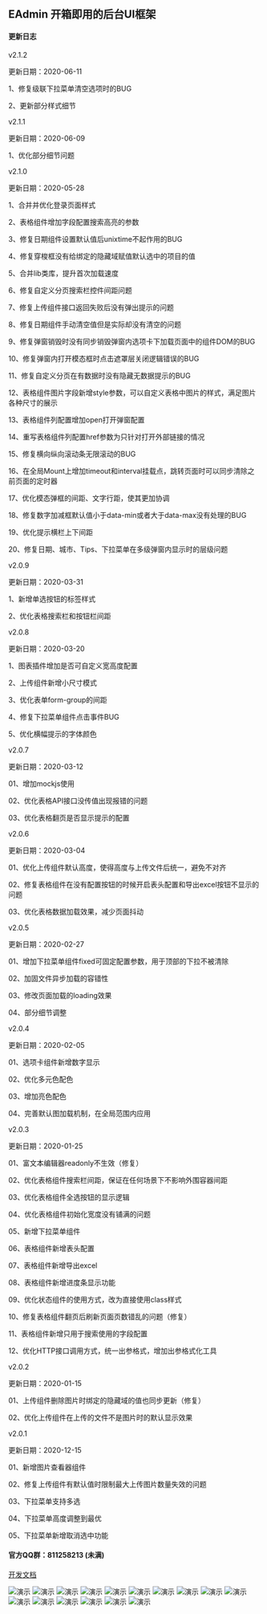 ## EAdmin 开箱即用的后台UI框架

#### 更新日志

v2.1.2

更新日期：2020-06-11

1、修复级联下拉菜单清空选项时的BUG

2、更新部分样式细节

v2.1.1

更新日期：2020-06-09

1、优化部分细节问题

v2.1.0

更新日期：2020-05-28

1、合并并优化登录页面样式

2、表格组件增加字段配置搜索高亮的参数

3、修复日期组件设置默认值后unixtime不起作用的BUG

4、修复穿梭框没有给绑定的隐藏域赋值默认选中的项目的值

5、合并lib类库，提升首次加载速度

6、修复自定义分页搜索栏控件间距问题

7、修复上传组件接口返回失败后没有弹出提示的问题

8、修复日期组件手动清空值但是实际却没有清空的问题

9、修复弹窗销毁时没有同步销毁弹窗内选项卡下加载页面中的组件DOM的BUG

10、修复弹窗内打开模态框时点击遮罩层关闭逻辑错误的BUG

11、修复自定义分页在有数据时没有隐藏无数据提示的BUG

12、表格组件图片字段新增style参数，可以自定义表格中图片的样式，满足图片各种尺寸的展示

13、表格组件列配置增加open打开弹窗配置

14、重写表格组件列配置href参数为只针对打开外部链接的情况

15、修复横向纵向滚动条无限滚动的BUG

16、在全局Mount上增加timeout和interval挂载点，跳转页面时可以同步清除之前页面的定时器

17、优化模态弹框的间距、文字行距，使其更加协调

18、修复数字加减框默认值小于data-min或者大于data-max没有处理的BUG

19、优化提示横栏上下间距

20、修复日期、城市、Tips、下拉菜单在多级弹窗内显示时的层级问题

v2.0.9

更新日期：2020-03-31

1、新增单选按钮的标签样式

2、优化表格搜索栏和按钮栏间距

v2.0.8

更新日期：2020-03-20

1、图表插件增加是否可自定义宽高度配置

2、上传组件新增小尺寸模式

3、优化表单form-group的间距

4、修复下拉菜单组件点击事件BUG

5、优化横幅提示的字体颜色

v2.0.7

更新日期：2020-03-12

01、增加mockjs使用

02、优化表格API接口没传值出现报错的问题

03、优化表格翻页是否显示提示的配置

v2.0.6

更新日期：2020-03-04

01、优化上传组件默认高度，使得高度与上传文件后统一，避免不对齐

02、修复表格组件在没有配置按钮的时候开启表头配置和导出excel按钮不显示的问题

03、优化表格数据加载效果，减少页面抖动

v2.0.5

更新日期：2020-02-27

01、增加下拉菜单组件fixed可固定配置参数，用于顶部的下拉不被清除

02、加固文件异步加载的容错性

03、修改页面加载的loading效果

04、部分细节调整

v2.0.4

更新日期：2020-02-05

01、选项卡组件新增数字显示

02、优化多元色配色

03、增加亮色配色

04、完善默认图加载机制，在全局范围内应用


v2.0.3

更新日期：2020-01-25

01、富文本编辑器readonly不生效（修复）

02、优化表格组件搜索栏间距，保证在任何场景下不影响外围容器间距

03、优化表格组件全选按钮的显示逻辑

04、优化表格组件初始化宽度没有铺满的问题

05、新增下拉菜单组件

06、表格组件新增表头配置

07、表格组件新增导出excel

08、表格组件新增进度条显示功能

09、优化状态组件的使用方式，改为直接使用class样式

10、修复表格组件翻页后刷新页面页数错乱的问题（修复）

11、表格组件新增只用于搜索使用的字段配置

12、优化HTTP接口调用方式，统一出参格式，增加出参格式化工具


v2.0.2

更新日期：2020-01-15

01、上传组件删除图片时绑定的隐藏域的值也同步更新（修复）

02、优化上传组件在上传的文件不是图片时的默认显示效果


v2.0.1

更新日期：2020-12-15

01、新增图片查看器组件

02、修复上传组件有默认值时限制最大上传图片数量失效的问题

03、下拉菜单支持多选

04、下拉菜单高度调整到最优

05、下拉菜单新增取消选中功能


#### 官方QQ群：811258213 (未满)


[开发文档](http://www.eadmin.com.cn)

![演示](http://p1-tt.byteimg.com/large/pgc-image/1650120b5a96468882a23396e2f46003)
![演示](http://p1-tt.byteimg.com/large/pgc-image/c844da486e084826aa9c858b000c25ef)
![演示](http://p3-tt.byteimg.com/large/pgc-image/5a5efa41ea68441692fd5e0a0e73972b)
![演示](http://p3-tt.byteimg.com/large/pgc-image/4990d9949f9a406f9ccdf585090c1928)
![演示](http://p1-tt.byteimg.com/large/pgc-image/fe54a8b5bccb4d0f9ea61064c2e02c54)
![演示](http://p1-tt.byteimg.com/large/pgc-image/3930af4e14d844bbb471f993eee8aa2e)
![演示](http://p3-tt.byteimg.com/large/pgc-image/5700eb3fed774a7fad94a93935939c4a)
![演示](http://p3-tt.byteimg.com/large/pgc-image/92287cbe46814e698150b3441bb2e043)
![演示](http://p1-tt.byteimg.com/large/pgc-image/70e31c54b3b04858aebda3fe7ce9a782)
![演示](http://p3-tt.byteimg.com/large/pgc-image/ed342791696b435aad56b84ddbd4b6f8)
![演示](http://p1-tt.byteimg.com/large/pgc-image/6bce0837052042bd9d9630b33521a9e7)
![演示](http://p6-tt.byteimg.com/large/pgc-image/f38185e75fff4c1ea84efcb98d2a1e82)
![演示](http://p1-tt.byteimg.com/large/pgc-image/5e671a7637ba46078418c4098e5e567b)
![演示](http://p3-tt.byteimg.com/large/pgc-image/afae61625b5449149984bb423a5a1bb4)
![演示](http://p1-tt.byteimg.com/large/pgc-image/370182412711402d95494d2aabf94bc9)
![演示](http://p3-tt.byteimg.com/large/pgc-image/e5e02afbc90d44d3bb4ed232d2b7ac4f)